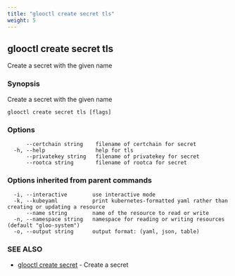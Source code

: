 ```yaml
---
title: "glooctl create secret tls"
weight: 5
---
```

## glooctl create secret tls

Create a secret with the given name

### Synopsis

Create a secret with the given name

```
glooctl create secret tls [flags]
```

### Options

```
      --certchain string    filename of certchain for secret
  -h, --help                help for tls
      --privatekey string   filename of privatekey for secret
      --rootca string       filename of rootca for secret
```

### Options inherited from parent commands

```
  -i, --interactive        use interactive mode
  -k, --kubeyaml           print kubernetes-formatted yaml rather than creating or updating a resource
      --name string        name of the resource to read or write
  -n, --namespace string   namespace for reading or writing resources (default "gloo-system")
  -o, --output string      output format: (yaml, json, table)
```

### SEE ALSO

* [glooctl create secret](../glooctl_create_secret)	 - Create a secret

